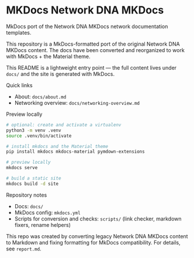 # MKDocs  Network DNA MKDocs
MkDocs port of the  Network DNA MKDocs network documentation templates.

This repository is a MkDocs-formatted port of the original  Network DNA MKDocs content. The docs have been converted and reorganized to work with MkDocs + the Material theme.

This README is a lightweight entry point — the full content lives under `docs/` and the site is generated with MkDocs.

Quick links

- About: `docs/about.md`
- Networking overview: `docs/networking-overview.md`

Preview locally

```bash
# optional: create and activate a virtualenv
python3 -m venv .venv
source .venv/bin/activate

# install mkdocs and the Material theme
pip install mkdocs mkdocs-material pymdown-extensions

# preview locally
mkdocs serve

# build a static site
mkdocs build -d site
```

Repository notes

- Docs: `docs/`
- MkDocs config: `mkdocs.yml`
- Scripts for conversion and checks: `scripts/` (link checker, markdown fixers, rename helpers)

This repo was created by converting legacy  Network DNA MKDocs content to Markdown and fixing formatting for MkDocs compatibility. For details, see `report.md`.
